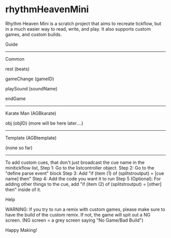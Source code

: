 # rhythmHeavenMini
Rhythm Heaven Mini is a scratch project that aims to recreate tickflow, but in a much easier way to read, write, and play.
It also supports custom games, and custom builds.





Guide 

------------

Common 



rest (beats)

gameChange (gameID)

playSound (soundName)

endGame


------------

Karate Man (AGBkarate)




obj (objID)
(more will be here later….)


------------

Template (AGBtemplate)



(none so far)


------------

To add custom cues, that don't just broadcast the cue name in the minitickflow list, 
Step 1: Go to the listcontroller object.
Step 2: Go to the "define parse event" block
Step 3: Add "if (item (1) of (splitstroutput) = [cue name] then"
Step 4: Add the code you want it to run
Step 5 (Optional): For adding other things to the cue, add "if (item (2) of (splitstroutput) = [other] then" inside of it.



 Help 

 

WARNING: If you try to run a remix with custom games, please make sure to have the build of the custom remix. If not, the game will spit out a NG screen.
(NG screen = a grey screen saying "No Game/Bad Build")


Happy Making!
